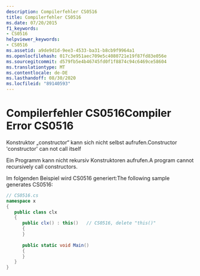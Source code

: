 ```yaml
---
description: Compilerfehler CS0516
title: Compilerfehler CS0516
ms.date: 07/20/2015
f1_keywords:
- CS0516
helpviewer_keywords:
- CS0516
ms.assetid: a9de9d1d-9ee3-4533-ba31-b8cb9f9964a1
ms.openlocfilehash: 017c3e951aec709e5c4080721e19f87fd83e056e
ms.sourcegitcommit: d579fb5e4b46745fd0f1f8874c94c6469ce58604
ms.translationtype: MT
ms.contentlocale: de-DE
ms.lasthandoff: 08/30/2020
ms.locfileid: "89140593"
---
```

# <a name="compiler-error-cs0516"></a><span data-ttu-id="2ddd3-103">Compilerfehler CS0516</span><span class="sxs-lookup"><span data-stu-id="2ddd3-103">Compiler Error CS0516</span></span>
<span data-ttu-id="2ddd3-104">Konstruktor „constructor“ kann sich nicht selbst aufrufen.</span><span class="sxs-lookup"><span data-stu-id="2ddd3-104">Constructor 'constructor' can not call itself</span></span>  
  
 <span data-ttu-id="2ddd3-105">Ein Programm kann nicht rekursiv Konstruktoren aufrufen.</span><span class="sxs-lookup"><span data-stu-id="2ddd3-105">A program cannot recursively call constructors.</span></span>  
  
 <span data-ttu-id="2ddd3-106">Im folgenden Beispiel wird CS0516 generiert:</span><span class="sxs-lookup"><span data-stu-id="2ddd3-106">The following sample generates CS0516:</span></span>  
  
```csharp  
// CS0516.cs  
namespace x  
{  
   public class clx  
   {  
      public clx() : this()   // CS0516, delete "this()"  
      {  
      }  
  
      public static void Main()  
      {  
      }  
   }  
}  
```
